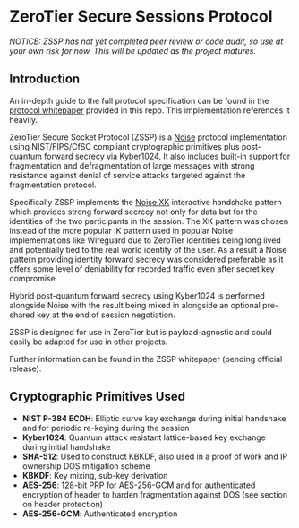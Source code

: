 ZeroTier Secure Sessions Protocol
======

*NOTICE: ZSSP has not yet completed peer review or code audit, so use at your own risk for now. This will be updated as the project matures.*

## Introduction

An in-depth guide to the full protocol specification can be found in the [protocol whitepaper](./whitepaper.pdf) provided in this repo. This implementation references it heavily.

ZeroTier Secure Socket Protocol (ZSSP) is a [Noise](http://noiseprotocol.org) protocol implementation using NIST/FIPS/CfSC compliant cryptographic primitives plus post-quantum forward secrecy via [Kyber1024](https://pq-crystals.org/kyber/). It also includes built-in support for fragmentation and defragmentation of large messages with strong resistance against denial of service attacks targeted against the fragmentation protocol.

Specifically ZSSP implements the [Noise XK](http://noiseprotocol.org/noise.html#interactive-handshake-patterns-fundamental) interactive handshake pattern which provides strong forward secrecy not only for data but for the identities of the two participants in the session. The XK pattern was chosen instead of the more popular IK pattern used in popular Noise implementations like Wireguard due to ZeroTier identities being long lived and potentially tied to the real world identity of the user. As a result a Noise pattern providing identity forward secrecy was considered preferable as it offers some level of deniability for recorded traffic even after secret key compromise.

Hybrid post-quantum forward secrecy using Kyber1024 is performed alongside Noise with the result being mixed in alongside an optional pre-shared key at the end of session negotiation.

ZSSP is designed for use in ZeroTier but is payload-agnostic and could easily be adapted for use in other projects.

Further information can be found in the ZSSP whitepaper (pending official release).

## Cryptographic Primitives Used

 - **NIST P-384 ECDH**: Elliptic curve key exchange during initial handshake and for periodic re-keying during the session
 - **Kyber1024**: Quantum attack resistant lattice-based key exchange during initial handshake
 - **SHA-512**: Used to construct KBKDF, also used in a proof of work and IP ownership DOS mitigation scheme
 - **KBKDF**: Key mixing, sub-key derivation
 - **AES-256**: 128-bit PRP for AES-256-GCM and for authenticated encryption of header to harden fragmentation against DOS (see section on header protection)
 - **AES-256-GCM**: Authenticated encryption
